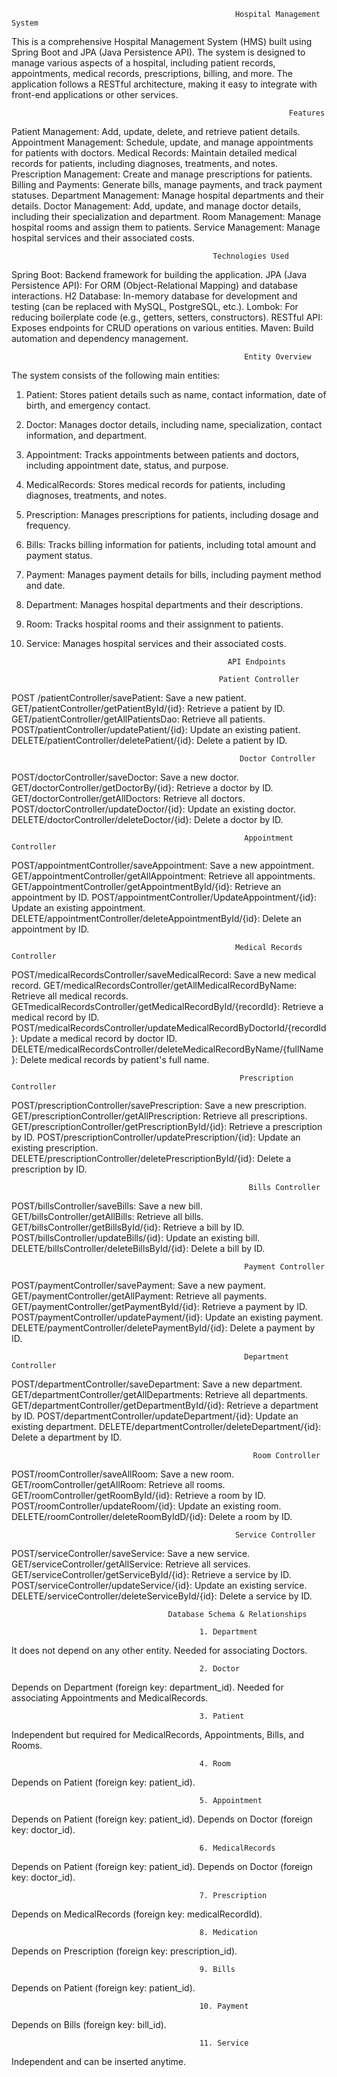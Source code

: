                                                       Hospital Management System

This is a comprehensive Hospital Management System (HMS) built using Spring Boot and JPA (Java Persistence API). The system is designed to manage various aspects of a hospital, including patient records, appointments, medical records, prescriptions, billing, and more. The application follows a RESTful architecture, making it easy to integrate with front-end applications or other services.

                                                                  Features

Patient Management: Add, update, delete, and retrieve patient details.
Appointment Management: Schedule, update, and manage appointments for patients with doctors.
Medical Records: Maintain detailed medical records for patients, including diagnoses, treatments, and notes.
Prescription Management: Create and manage prescriptions for patients.
Billing and Payments: Generate bills, manage payments, and track payment statuses.
Department Management: Manage hospital departments and their details.
Doctor Management: Add, update, and manage doctor details, including their specialization and department.
Room Management: Manage hospital rooms and assign them to patients.
Service Management: Manage hospital services and their associated costs.

                                                 Technologies Used

Spring Boot: Backend framework for building the application.
JPA (Java Persistence API): For ORM (Object-Relational Mapping) and database interactions.
H2 Database: In-memory database for development and testing (can be replaced with MySQL, PostgreSQL, etc.).
Lombok: For reducing boilerplate code (e.g., getters, setters, constructors).
RESTful API: Exposes endpoints for CRUD operations on various entities.
Maven: Build automation and dependency management.

                                                        Entity Overview

The system consists of the following main entities:

1. Patient: Stores patient details such as name, contact information, date of birth, and emergency contact.
2. Doctor: Manages doctor details, including name, specialization, contact information, and department.
3. Appointment: Tracks appointments between patients and doctors, including appointment date, status, and purpose.
4. MedicalRecords: Stores medical records for patients, including diagnoses, treatments, and notes.
5. Prescription: Manages prescriptions for patients, including dosage and frequency.
6. Bills: Tracks billing information for patients, including total amount and payment status.
7. Payment: Manages payment details for bills, including payment method and date.
8. Department: Manages hospital departments and their descriptions.
9. Room: Tracks hospital rooms and their assignment to patients.
10. Service: Manages hospital services and their associated costs.

                                                     API Endpoints

                                                   Patient Controller
POST /patientController/savePatient: Save a new patient.
GET/patientController/getPatientById/{id}: Retrieve a patient by ID.
GET/patientController/getAllPatientsDao: Retrieve all patients.
POST/patientController/updatePatient/{id}: Update an existing patient.
DELETE/patientController/deletePatient/{id}: Delete a patient by ID.

                                                       Doctor Controller
POST/doctorController/saveDoctor: Save a new doctor.
GET/doctorController/getDoctorBy/{id}: Retrieve a doctor by ID.
GET/doctorController/getAllDoctors: Retrieve all doctors.
POST/doctorController/updateDoctor/{id}: Update an existing doctor.
DELETE/doctorController/deleteDoctor/{id}: Delete a doctor by ID.

                                                        Appointment Controller
POST/appointmentController/saveAppointment: Save a new appointment.
GET/appointmentController/getAllAppointment: Retrieve all appointments.
GET/appointmentController/getAppointmentById/{id}: Retrieve an appointment by ID.
POST/appointmentController/UpdateAppointment/{id}: Update an existing appointment.
DELETE/appointmentController/deleteAppointmentById/{id}: Delete an appointment by ID.

                                                      Medical Records Controller
POST/medicalRecordsController/saveMedicalRecord: Save a new medical record.
GET/medicalRecordsController/getAllMedicalRecordByName: Retrieve all medical records.
GETmedicalRecordsController/getMedicalRecordById/{recordId}: Retrieve a medical record by ID.
POST/medicalRecordsController/updateMedicalRecordByDoctorId/{recordId}: Update a medical record by doctor ID.
DELETE/medicalRecordsController/deleteMedicalRecordByName/{fullName}: Delete medical records by patient's full name.

                                                       Prescription Controller
POST/prescriptionController/savePrescription: Save a new prescription.
GET/prescriptionController/getAllPrescription: Retrieve all prescriptions.
GET/prescriptionController/getPrescriptionById/{id}: Retrieve a prescription by ID.
POST/prescriptionController/updatePrescription/{id}: Update an existing prescription.
DELETE/prescriptionController/deletePrescriptionById/{id}: Delete a prescription by ID.

                                                         Bills Controller
POST/billsController/saveBills: Save a new bill.
GET/billsController/getAllBills: Retrieve all bills.
GET/billsController/getBillsById/{id}: Retrieve a bill by ID.
POST/billsController/updateBills/{id}: Update an existing bill.
DELETE/billsController/deleteBillsById/{id}: Delete a bill by ID.

                                                        Payment Controller
POST/paymentController/savePayment: Save a new payment.
GET/paymentController/getAllPayment: Retrieve all payments.
GET/paymentController/getPaymentById/{id}: Retrieve a payment by ID.
POST/paymentController/updatePayment/{id}: Update an existing payment.
DELETE/paymentController/deletePaymentById/{id}: Delete a payment by ID.

                                                        Department Controller
POST/departmentController/saveDepartment: Save a new department.
GET/departmentController/getAllDepartments: Retrieve all departments.
GET/departmentController/getDepartmentById/{id}: Retrieve a department by ID.
POST/departmentController/updateDepartment/{id}: Update an existing department.
DELETE/departmentController/deleteDepartment/{id}: Delete a department by ID.

                                                          Room Controller
POST/roomController/saveAllRoom: Save a new room.
GET/roomController/getAllRoom: Retrieve all rooms.
GET/roomController/getRoomById/{id}: Retrieve a room by ID.
POST/roomController/updateRoom/{id}: Update an existing room.
DELETE/roomController/deleteRoomByIdD/{id}: Delete a room by ID.

                                                      Service Controller
POST/serviceController/saveService: Save a new service.
GET/serviceController/getAllService: Retrieve all services.
GET/serviceController/getServiceById/{id}: Retrieve a service by ID.
POST/serviceController/updateService/{id}: Update an existing service.
DELETE/serviceController/deleteServiceById/{id}: Delete a service by ID.

                                       Database Schema & Relationships
                                      
                                              1. Department
It does not depend on any other entity.
Needed for associating Doctors.

                                              2. Doctor
Depends on Department (foreign key: department_id).
Needed for associating Appointments and MedicalRecords.

                                              3. Patient
Independent but required for MedicalRecords, Appointments, Bills, and Rooms.

                                              4. Room
Depends on Patient (foreign key: patient_id).

                                              5. Appointment
Depends on Patient (foreign key: patient_id).
Depends on Doctor (foreign key: doctor_id).

                                              6. MedicalRecords
Depends on Patient (foreign key: patient_id).
Depends on Doctor (foreign key: doctor_id).

                                              7. Prescription
Depends on MedicalRecords (foreign key: medicalRecordId).

                                              8. Medication
Depends on Prescription (foreign key: prescription_id).

                                              9. Bills
Depends on Patient (foreign key: patient_id).

                                              10. Payment
Depends on Bills (foreign key: bill_id).

                                              11. Service
Independent and can be inserted anytime.
